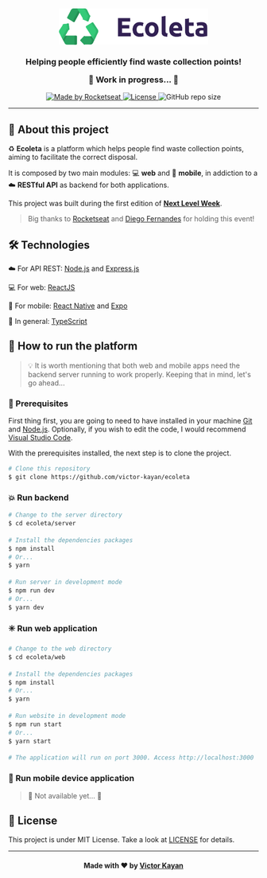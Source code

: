 <h3 align="center">
  <img alt="Logo" title="#logo" width="300px" src=".github/logo.png">
  <br><br>
  <strong>Helping people efficiently find waste collection points!</strong>
  
  <p align="center">🚧 Work in progress... 🚧<p>
</h3>

<p align="center">
  <a href="https://rocketseat.com.br">
    <img alt="Made by Rocketseat" src="https://img.shields.io/badge/made%20by-Rocketseat-%237519C1">
  </a>
  <a href="https://github.com/victor-kayan/ecoleta/blob/master/LICENSE" target="_blank">
    <img alt="License" src="https://img.shields.io/github/license/victor-kayan/ecoleta?color=%234CA462">
  </a>
  <img alt="GitHub repo size" src="https://img.shields.io/github/repo-size/victor-kayan/ecoleta?color=%2360CC7A">
</p>  

---

## :pushpin: About this project
:recycle: **Ecoleta** is a platform which helps people find waste collection points, aiming to facilitate the correct disposal.

It is composed by two main modules: :computer: **web** and :iphone: **mobile**, in addiction to a :cloud: **RESTful API** as backend for both applications.

This project was built during the first edition of **[Next Level Week](https://nextlevelweek.com/)**.

> Big thanks to [Rocketseat](https://rocketseat.com.br) and [Diego Fernandes](https://github.com/diego3g) for holding this event!

## :hammer_and_wrench: Technologies
:cloud: For API REST: [Node.js](https://nodejs.org/) and [Express.js](https://expressjs.com/)

:computer: For web: [ReactJS](https://pt-br.reactjs.org/)

:iphone: For mobile: [React Native](https://reactnative.dev/) and [Expo](https://expo.io/)

:tada: In general: [TypeScript](https://www.typescriptlang.org/)

## :rocket: How to run the platform
> :bulb: It is worth mentioning that both web and mobile apps need the backend server running to work properly. Keeping that in mind, let's go ahead...

### :eyes: Prerequisites
First thing first, you are going to need to have installed in your machine [Git](https://git-scm.com/) and [Node.js](https://nodejs.org). Optionally, if you wish to edit the code, I would recommend [Visual Studio Code](https://code.visualstudio.com/).

With the prerequisites installed, the next step is to clone the project.
```bash
# Clone this repository
$ git clone https://github.com/victor-kayan/ecoleta
```

### :boom: Run backend
```bash
# Change to the server directory
$ cd ecoleta/server

# Install the dependencies packages
$ npm install
# Or...
$ yarn

# Run server in development mode
$ npm run dev
# Or...
$ yarn dev
```

### :eight_spoked_asterisk: Run web application
```bash
# Change to the web directory
$ cd ecoleta/web

# Install the dependencies packages
$ npm install
# Or...
$ yarn

# Run website in development mode
$ npm run start
# Or...
$ yarn start

# The application will run on port 3000. Access http://localhost:3000
```

### :star2: Run mobile device application
> :construction: Not available yet... :construction:

## :memo: License
This project is under MIT License. Take a look at [LICENSE](LICENSE) for details.

---

<h4 align="center">
  Made with ❤️ by <a href="https://github.com/victor-kayan" target="_blank">Victor Kayan</a>
<h4>